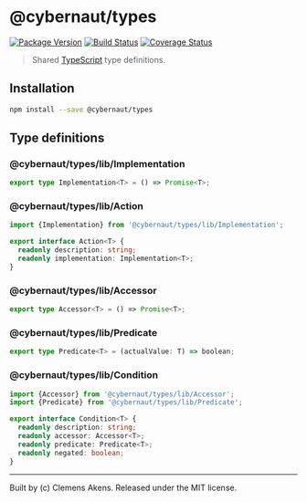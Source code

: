 # @cybernaut/types

[![Package Version][npm-cybernaut-types-badge]][npm-cybernaut-types]
[![Build Status][travis-ci-badge]][travis-ci]
[![Coverage Status][coveralls-badge]][coveralls]

> Shared [TypeScript][type-script] type definitions.

## Installation

```sh
npm install --save @cybernaut/types
```

## Type definitions

### @cybernaut/types/lib/Implementation

```ts
export type Implementation<T> = () => Promise<T>;
```

### @cybernaut/types/lib/Action

```ts
import {Implementation} from '@cybernaut/types/lib/Implementation';

export interface Action<T> {
  readonly description: string;
  readonly implementation: Implementation<T>;
}
```

### @cybernaut/types/lib/Accessor

```ts
export type Accessor<T> = () => Promise<T>;
```

### @cybernaut/types/lib/Predicate

```ts
export type Predicate<T> = (actualValue: T) => boolean;
```

### @cybernaut/types/lib/Condition

```ts
import {Accessor} from '@cybernaut/types/lib/Accessor';
import {Predicate} from '@cybernaut/types/lib/Predicate';

export interface Condition<T> {
  readonly description: string;
  readonly accessor: Accessor<T>;
  readonly predicate: Predicate<T>;
  readonly negated: boolean;
}
```

---
Built by (c) Clemens Akens. Released under the MIT license.

[coveralls]: https://coveralls.io/github/clebert/cybernaut?branch=master
[coveralls-badge]: https://coveralls.io/repos/github/clebert/cybernaut/badge.svg?branch=master
[npm-cybernaut-types]: https://www.npmjs.com/package/@cybernaut/types
[npm-cybernaut-types-badge]: https://img.shields.io/npm/v/@cybernaut/types.svg
[travis-ci]: https://travis-ci.org/clebert/cybernaut
[travis-ci-badge]: https://travis-ci.org/clebert/cybernaut.svg?branch=master
[type-script]: http://www.typescriptlang.org/
